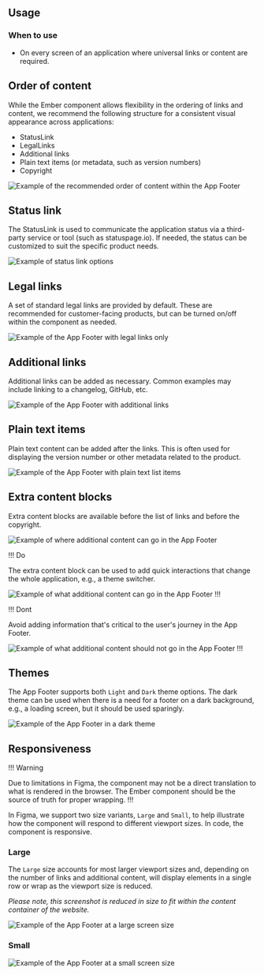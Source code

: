 ## Usage

### When to use

- On every screen of an application where universal links or content are required.

## Order of content

While the Ember component allows flexibility in the ordering of links and content, we recommend the following structure for a consistent visual appearance across applications: 

- StatusLink
- LegalLinks
- Additional links
- Plain text items (or metadata, such as version numbers)
- Copyright

![Example of the recommended order of content within the App Footer](/assets/components/app-footer/app-footer-order-priority.png)

## Status link

The StatusLink is used to communicate the application status via a third-party service or tool (such as statuspage.io). If needed, the status can be customized to suit the specific product needs.

![Example of status link options](/assets/components/app-footer/status-link-options.png)

## Legal links

A set of standard legal links are provided by default. These are recommended for customer-facing products, but can be turned on/off within the component as needed. 

![Example of the App Footer with legal links only](/assets/components/app-footer/app-footer-legal-links.png)

## Additional links

Additional links can be added as necessary. Common examples may include linking to a changelog, GitHub, etc.

![Example of the App Footer with additional links](/assets/components/app-footer/app-footer-additional-links.png)

## Plain text items

Plain text content can be added after the links. This is often used for displaying the version number or other metadata related to the product. 

![Example of the App Footer with plain text list items](/assets/components/app-footer/app-footer-items.png)

## Extra content blocks

Extra content blocks are available before the list of links and before the copyright.

![Example of where additional content can go in the App Footer](/assets/components/app-footer/app-footer-extra-content.png)

!!! Do

The extra content block can be used to add quick interactions that change the whole application, e.g., a theme switcher.

![Example of what additional content can go in the App Footer](/assets/components/app-footer/app-footer-extra-content-do.png)
!!!

!!! Dont

Avoid adding information that's critical to the user's journey in the App Footer. 

![Example of what additional content should not go in the App Footer](/assets/components/app-footer/app-footer-extra-content-dont.png)
!!!

## Themes

The App Footer supports both `Light` and `Dark` theme options. The dark theme can be used when there is a need for a footer on a dark background, e.g., a loading screen, but it should be used sparingly. 

![Example of the App Footer in a dark theme](/assets/components/app-footer/app-footer-dark.png)

## Responsiveness

!!! Warning 

Due to limitations in Figma, the component may not be a direct translation to what is rendered in the browser. The Ember component should be the source of truth for proper wrapping.
!!!

In Figma, we support two size variants, `Large` and `Small`, to help illustrate how the component will respond to different viewport sizes. In code, the component is responsive. 

### Large

The `Large` size accounts for most larger viewport sizes and, depending on the number of links and additional content, will display elements in a single row or wrap as the viewport size is reduced.

_Please note, this screenshot is reduced in size to fit within the content container of the website._

![Example of the App Footer at a large screen size](/assets/components/app-footer/app-footer-large.png)

### Small

![Example of the App Footer at a small screen size](/assets/components/app-footer/app-footer-small.png)